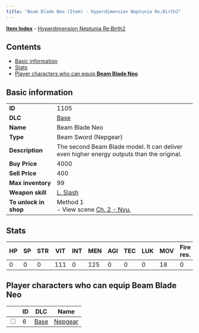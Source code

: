 ```yaml
---
title: "Beam Blade Neo (Item) - Hyperdimension Neptunia Re;Birth2"
---
```


[**Item Index**](/neptunia/rb2/item/index.html) - [Hyperdimension Neptunia Re;Birth2](/neptunia/rb2)

## Contents

- [Basic information](#basic-information)
- [Stats](#stats)
- [Player characters who can equip **Beam Blade Neo**](#player-characters-who-can-equip-beam-blade-neo)

## Basic information

|   |   |
| -- | -- |
| **ID** | 1105 |
| **DLC** | [Base](/neptunia/rb2/dlc/0-base.html) |
| **Name** | Beam Blade Neo |
| **Type** | Beam Sword (Nepgear) |
| **Description** | The second Beam Blade model. It can deliver even higher energy outputs than the original. |
| **Buy Price** | 4000 |
| **Sell Price** | 400 |
| **Max inventory** | 99 |
| **Weapon skill** | [L. Slash](/neptunia/rb2/skill/0-2-l-slash.html) |
| **To unlock in shop** | Method 1<br />- View scene [Ch. 2 - Nyu.](/neptunia/rb2/scene/0-168-ch-2-nyu.html) |

## Stats

| HP | SP | STR | VIT | INT | MEN | AGI | TEC | LUK | MOV | Fire res. | Ice res. | Wind res. | Lightning res. |
| -- | -- | --- | --- | --- | --- | --- | --- | --- | --- | --------- | -------- | --------- | -------------- |
| 0 | 0 | 0 | 111 | 0 | 125 | 0 | 0 | 0 | 18 | 0 | 0 | 0 | 0 |

## Player characters who can equip **Beam Blade Neo**

|    | ID | DLC | Name |
| -- | -- | --- | ---- |
| <input type="checkbox" id="rb2-player-0-6" class="trackbox" /> | 6 | [Base](/neptunia/rb2/dlc/0-base.html) | [Nepgear](/neptunia/rb2/player/0-6-nepgear.html) |